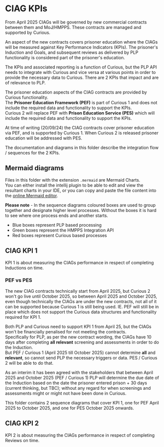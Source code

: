 # CIAG KPIs
From April 2025 CIAGs will be governed by new commercial contracts between them and MoJ/HMPPS. These contracts are
managed and supported by Curious.

An aspect of the new contracts covers prisoner education where the CIAGs will be measured against Key Performance
Indicators (KPIs). The prisoner's Induction and Goals, and subsequent reviews as delivered by PLP functionality is
considered part of the prisoner's education.  

The KPIs and associated reporting is a function of Curious, but the PLP API needs to integrate with Curious and vice 
versa at various points in order to provide the necessary data to Curious. There are 2 KPIs that impact and are of 
relevance to PLP.

The prisoner education aspects of the CIAG contracts are provided by Curious functionality.  
The **Prisoner Education Framework (PEF)** is part of Curious 1 and does not include the required data and functionality 
to support the KPIs.  
Curious 2 will replace PEF with **Prison Education Service (PES)** which will include the required data and 
functionality to support the KPIs.  

At time of writing (20/09/24) the CIAG contracts cover prisoner education via PEF, and is supported by Curious 1. When 
Curious 2 is released prisoner education will be addressed with PES.

The documentation and diagrams in this folder describe the integration flow / sequences for the 2 KPIs.

## Mermaid diagrams
Files in this folder with the extension `.mermaid` are Mermaid Charts.  
You can either install the intellij plugin to be able to edit and view the resultant charts in your IDE, or you can 
copy and paste the file content into the [online Mermaid editor](https://www.mermaidchart.com/).

**Please note** - In the sequence diagrams coloured boxes are used to group together and designate higher level
processes. Without the boxes it is hard to see where one process ends and another starts.
* Blue boxes represent PLP based processing
* Green boxes represent the HMPPS Integration API
* Red boxes represent Curious based processes

## CIAG KPI 1
KPI 1 is about measuring the CIAGs performance in respect of completing Inductions on time.

### PEF vs PES
The new CIAG contracts technically start from April 2025, but Curious 2 won't go live until October 2025, so between 
April 2025 and October 2025, even though technically the CIAGs are under the new contracts, not all of it can be 
supported because Curious 1 is still being used. IE. PEF will still be in place which does not support the Curious data 
structures and functionality required for KPI 1.

Both PLP and Curious need to support KPI 1 from April 25, but the CIAGs won't be financially penalised for not meeting 
the contracts.  
Specifically for PLP, as per the new contract wording, the CIAGs have 10 days after completing **all relevant** screening
and assessments in order to do the Induction.  
But PEF / Curious 1 (April 2025 till October 2025) cannot determine **all** and **relevant**, so cannot send PLP
the necessary triggers or data. 
PES / Curious 2 will be able to do that.

As an interim it has been agreed with the stakeholders that between April 2025 and October 2025 (PEF / Curious 1) PLP 
will determine the due date of the Induction based on the date the prisoner entered prison + 30 days (current thinking, 
but TBC); without any regard for when screenings and assessments might or might not have been done in Curious.

This folder contains 2 sequence diagrams that cover KPI 1, one for PEF April 2025 to October 2025, and one for
PES October 2025 onwards.

## CIAG KPI 2
KPI 2 is about measuring the CIAGs performance in respect of completing Reviews on time.

